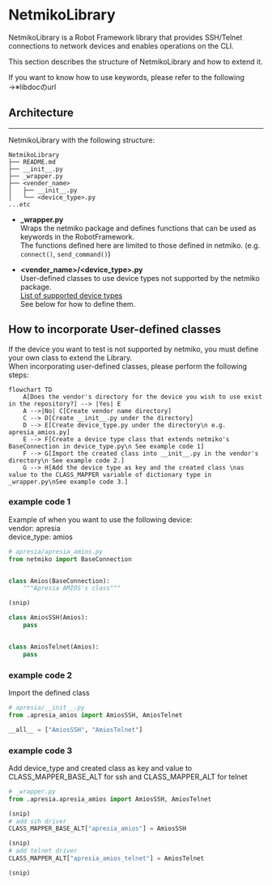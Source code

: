 NetmikoLibrary
==============
NetmikoLibrary is a Robot Framework library that provides SSH/Telnet connections to network devices and enables operations on the CLI.

This section describes the structure of NetmikoLibrary and how to extend it.

If you want to know how to use keywords, please refer to the following  
→※libdocのurl

## Architecture
---------------
NetmikoLibrary with the following structure:
```
NetmikoLibrary
├── README.md
├── __init__.py
├── _wrapper.py
├── <vender_name>
│   ├── __init__.py
│   └── <device_type>.py
...etc
```

-  **_wrapper.py**  
Wraps the netmiko package and defines functions that can be used as keywords in the RobotFramework.  
The functions defined here are limited to those defined in netmiko. (e.g. `connect()`, `send_command()`)  

- **<vender_name>/<device_type>.py**  
User-defined classes to use device types not supported by the netmiko package.   
[List of supported device types](https://github.com/ktbyers/netmiko/blob/develop/netmiko/ssh_dispatcher.py)  
See below for how to define them.

How to incorporate User-defined classes
---------------
If the device you want to test is not supported by netmiko, you must define your own class to extend the Library.  
When incorporating user-defined classes, please perform the following steps:  
```mermaid
flowchart TD
    A[Does the vendor's directory for the device you wish to use exist in the repository?] --> |Yes| E
    A -->|No| C[Create vendor name directory]
    C --> D[Create __init__.py under the directory]
    D --> E[Create device_type.py under the directory\n e.g. apresia_amios.py]
    E --> F[Create a device type class that extends netmiko's BaseConnection in device_type.py\n See example code 1]
    F --> G[Import the created class into __init__.py in the vendor's directory\n See example code 2.]
    G --> H[Add the device type as key and the created class \nas value to the CLASS_MAPPER variable of dictionary type in _wrapper.py\nSee example code 3.]
```


### example code 1
Example of when you want to use the following device:  
vendor: apresia  
device_type: amios
```python
# apresia/apresia_amios.py
from netmiko import BaseConnection


class Amios(BaseConnection):
    """Apresia AMIOS's class"""

(snip) 

class AmiosSSH(Amios):
    pass


class AmiosTelnet(Amios):
    pass
```

### example code 2
Import the defined class
```python
# apresia/__init__.py
from .apresia_amios import AmiosSSH, AmiosTelnet

__all__ = ["AmiosSSH", "AmiosTelnet"]
```
### example code 3
Add device_type and created class as key and value to CLASS_MAPPER_BASE_ALT for ssh and CLASS_MAPPER_ALT for telnet  
```python
# _wrapper.py
from .apresia.apresia_amios import AmiosSSH, AmiosTelnet

(snip) 
# add ssh driver
CLASS_MAPPER_BASE_ALT["apresia_amios"] = AmiosSSH

(snip) 
# add telnet driver
CLASS_MAPPER_ALT["apresia_amios_telnet"] = AmiosTelnet

(snip) 
```
